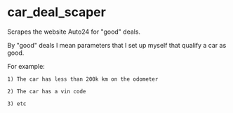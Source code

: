 # car_deal_scaper
Scrapes the website Auto24 for "good" deals.

By "good" deals I mean parameters that I set up myself that qualify a car as good.

For example:

    1) The car has less than 200k km on the odometer
	
    2) The car has a vin code
	
    3) etc
